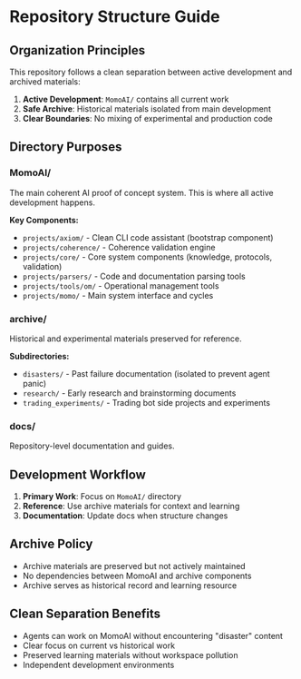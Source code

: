 # Repository Structure Guide

## Organization Principles

This repository follows a clean separation between active development and archived materials:

1. **Active Development**: `MomoAI/` contains all current work
2. **Safe Archive**: Historical materials isolated from main development
3. **Clear Boundaries**: No mixing of experimental and production code

## Directory Purposes

### MomoAI/
The main coherent AI proof of concept system. This is where all active development happens.

**Key Components:**
- `projects/axiom/` - Clean CLI code assistant (bootstrap component)
- `projects/coherence/` - Coherence validation engine
- `projects/core/` - Core system components (knowledge, protocols, validation)
- `projects/parsers/` - Code and documentation parsing tools
- `projects/tools/om/` - Operational management tools
- `projects/momo/` - Main system interface and cycles

### archive/
Historical and experimental materials preserved for reference.

**Subdirectories:**
- `disasters/` - Past failure documentation (isolated to prevent agent panic)
- `research/` - Early research and brainstorming documents
- `trading_experiments/` - Trading bot side projects and experiments

### docs/
Repository-level documentation and guides.

## Development Workflow

1. **Primary Work**: Focus on `MomoAI/` directory
2. **Reference**: Use archive materials for context and learning
3. **Documentation**: Update docs when structure changes

## Archive Policy

- Archive materials are preserved but not actively maintained
- No dependencies between MomoAI and archive components
- Archive serves as historical record and learning resource

## Clean Separation Benefits

- Agents can work on MomoAI without encountering "disaster" content
- Clear focus on current vs historical work
- Preserved learning materials without workspace pollution
- Independent development environments